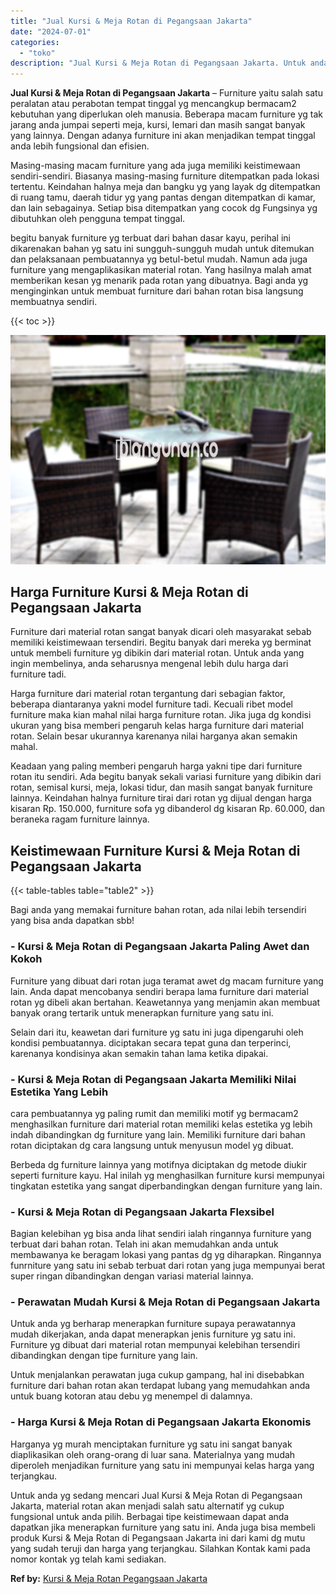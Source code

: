 ```yaml
---
title: "Jual Kursi & Meja Rotan di Pegangsaan Jakarta"
date: "2024-07-01"
categories: 
  - "toko"
description: "Jual Kursi & Meja Rotan di Pegangsaan Jakarta. Untuk anda yg sedang mencari Jual Kursi & Meja Rotan di Pegangsaan Jakarta, material rotan akan menjadi salah..."
---
```


**Jual Kursi & Meja Rotan di Pegangsaan Jakarta** – Furniture yaitu salah satu peralatan atau perabotan tempat tinggal yg mencangkup bermacam2 kebutuhan yang diperlukan oleh manusia. Beberapa macam furniture yg tak jarang anda jumpai seperti meja, kursi, lemari dan masih sangat banyak yang lainnya. Dengan adanya furniture ini akan menjadikan tempat tinggal anda lebih fungsional dan efisien.

Masing-masing macam furniture yang ada juga memiliki keistimewaan sendiri-sendiri. Biasanya masing-masing furniture ditempatkan pada lokasi tertentu. Keindahan halnya meja dan bangku yg yang layak dg ditempatkan di ruang tamu, daerah tidur yg yang pantas dengan ditempatkan di kamar, dan lain sebagainya. Setiap bisa ditempatkan yang cocok dg Fungsinya yg dibutuhkan oleh pengguna tempat tinggal.

begitu banyak furniture yg terbuat dari bahan dasar kayu, perihal ini dikarenakan bahan yg satu ini sungguh-sungguh mudah untuk ditemukan dan pelaksanaan pembuatannya yg betul-betul mudah. Namun ada juga furniture yang mengaplikasikan material rotan. Yang hasilnya malah amat memberikan kesan yg menarik pada rotan yang dibuatnya. Bagi anda yg menginginkan untuk membuat furniture dari bahan rotan bisa langsung membuatnya sendiri.

{{< toc >}}

![Jual Kursi & Meja Rotan di Pegangsaan Jakarta](/images/kursi-meja-rotan-murah22.png)

## Harga Furniture Kursi & Meja Rotan di Pegangsaan Jakarta

Furniture dari material rotan sangat banyak dicari oleh masyarakat sebab memiliki keistimewaan tersendiri. Begitu banyak dari mereka yg berminat untuk membeli furniture yg dibikin dari material rotan. Untuk anda yang ingin membelinya, anda seharusnya mengenal lebih dulu harga dari furniture tadi.

Harga furniture dari material rotan tergantung dari sebagian faktor, beberapa diantaranya yakni model furniture tadi. Kecuali ribet model furniture maka kian mahal nilai harga furniture rotan. Jika juga dg kondisi ukuran yang bisa memberi pengaruh kelas harga furniture dari material rotan. Selain besar ukurannya karenanya nilai harganya akan semakin mahal.

Keadaan yang paling memberi pengaruh harga yakni tipe dari furniture rotan itu sendiri. Ada begitu banyak sekali variasi furniture yang dibikin dari rotan, semisal kursi, meja, lokasi tidur, dan masih sangat banyak furniture lainnya. Keindahan halnya furniture tirai dari rotan yg dijual dengan harga kisaran Rp. 150.000, furniture sofa yg dibanderol dg kisaran Rp. 60.000, dan beraneka ragam furniture lainnya.

## Keistimewaan Furniture Kursi & Meja Rotan di Pegangsaan Jakarta

{{< table-tables table="table2" >}}

Bagi anda yang memakai furniture bahan rotan, ada nilai lebih tersendiri yang bisa anda dapatkan sbb!

### \- Kursi & Meja Rotan di Pegangsaan Jakarta Paling Awet dan Kokoh

Furniture yang dibuat dari rotan juga teramat awet dg macam furniture yang lain. Anda dapat mencobanya sendiri berapa lama furniture dari material rotan yg dibeli akan bertahan. Keawetannya yang menjamin akan membuat banyak orang tertarik untuk menerapkan furniture yang satu ini.

Selain dari itu, keawetan dari furniture yg satu ini juga dipengaruhi oleh kondisi pembuatannya. diciptakan secara tepat guna dan terperinci, karenanya kondisinya akan semakin tahan lama ketika dipakai.

### \- Kursi & Meja Rotan di Pegangsaan Jakarta Memiliki Nilai Estetika Yang Lebih

cara pembuatannya yg paling rumit dan memiliki motif yg bermacam2 menghasilkan furniture dari material rotan memiliki kelas estetika yg lebih indah dibandingkan dg furniture yang lain. Memiliki furniture dari bahan rotan diciptakan dg cara langsung untuk menyusun model yg dibuat.

Berbeda dg furniture lainnya yang motifnya diciptakan dg metode diukir seperti furniture kayu. Hal inilah yg menghasilkan furniture kursi mempunyai tingkatan estetika yang sangat diperbandingkan dengan furniture yang lain.

### \- Kursi & Meja Rotan di Pegangsaan Jakarta Flexsibel

Bagian kelebihan yg bisa anda lihat sendiri ialah ringannya furniture yang terbuat dari bahan rotan. Telah ini akan memudahkan anda untuk membawanya ke beragam lokasi yang pantas dg yg diharapkan. Ringannya funrniture yang satu ini sebab terbuat dari rotan yang juga mempunyai berat super ringan dibandingkan dengan variasi material lainnya.

### \- Perawatan Mudah Kursi & Meja Rotan di Pegangsaan Jakarta

Untuk anda yg berharap menerapkan furniture supaya perawatannya mudah dikerjakan, anda dapat menerapkan jenis furniture yg satu ini. Furniture yg dibuat dari material rotan mempunyai kelebihan tersendiri dibandingkan dengan tipe furniture yang lain.

Untuk menjalankan perawatan juga cukup gampang, hal ini disebabkan furniture dari bahan rotan akan terdapat lubang yang memudahkan anda untuk buang kotoran atau debu yg menempel di dalamnya.

### \- Harga Kursi & Meja Rotan di Pegangsaan Jakarta Ekonomis

Harganya yg murah menciptakan furniture yg satu ini sangat banyak diaplikasikan oleh orang-orang di luar sana. Materialnya yang mudah diperoleh menjadikan furniture yang satu ini mempunyai kelas harga yang terjangkau.

Untuk anda yg sedang mencari Jual Kursi & Meja Rotan di Pegangsaan Jakarta, material rotan akan menjadi salah satu alternatif yg cukup fungsional untuk anda pilih. Berbagai tipe keistimewaan dapat anda dapatkan jika menerapkan furniture yang satu ini. Anda juga bisa membeli produk Kursi & Meja Rotan di Pegangsaan Jakarta ini dari kami dg mutu yang sudah teruji dan harga yang terjangkau. Silahkan Kontak kami pada nomor kontak yg telah kami sediakan.

**Ref by:** [Kursi & Meja Rotan Pegangsaan Jakarta](https://id.wikipedia.org/wiki/Kursi)
